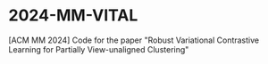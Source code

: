 # 2024-MM-VITAL
[ACM MM 2024] Code for the paper "Robust Variational Contrastive Learning for Partially View-unaligned Clustering"

